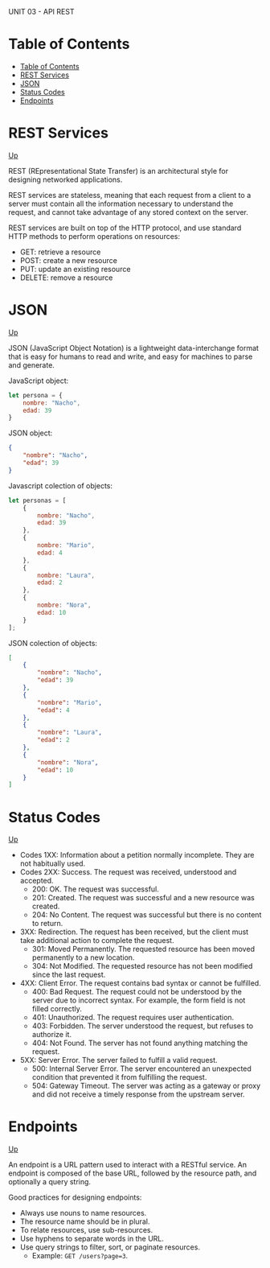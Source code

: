 UNIT 03 - API REST

# Table of Contents

- [Table of Contents](#table-of-contents)
- [REST Services](#rest-services)
- [JSON](#json)
- [Status Codes](#status-codes)
- [Endpoints](#endpoints)

# REST Services
[Up](#table-of-contents)

REST (REpresentational State Transfer) is an architectural style for designing networked applications. 

REST services are stateless, meaning that each request from a client to a server must contain all the information necessary to understand the request, and cannot take advantage of any stored context on the server. 

REST services are built on top of the HTTP protocol, and use standard HTTP methods to perform operations on resources:
- GET: retrieve a resource
- POST: create a new resource
- PUT: update an existing resource
- DELETE: remove a resource

# JSON
[Up](#table-of-contents)

JSON (JavaScript Object Notation) is a lightweight data-interchange format that is easy for humans to read and write, and easy for machines to parse and generate.

JavaScript object:
```javascript
let persona = {
    nombre: "Nacho",
    edad: 39
}
```

JSON object:
```json
{
    "nombre": "Nacho",
    "edad": 39
}
```

Javascript colection of objects:
```javascript
let personas = [
    { 
        nombre: "Nacho", 
        edad: 39
    },
    {
        nombre: "Mario", 
        edad: 4
    },
    { 
        nombre: "Laura", 
        edad: 2
    },
    { 
        nombre: "Nora", 
        edad: 10
    }
];
```

JSON colection of objects:
```json
[
    {
        "nombre": "Nacho",
        "edad": 39
    },
    {
        "nombre": "Mario",
        "edad": 4
    },
    {
        "nombre": "Laura",
        "edad": 2
    },
    {
        "nombre": "Nora",
        "edad": 10
    }
]
```

# Status Codes
[Up](#table-of-contents)

- Codes 1XX: Information about a petition normally incomplete. They are not habitually used.
- Codes 2XX: Success. The request was received, understood and accepted.
  - 200: OK. The request was successful.
  - 201: Created. The request was successful and a new resource was created.
  - 204: No Content. The request was successful but there is no content to return.
- 3XX: Redirection. The request has been received, but the client must take additional action to complete the request.
  - 301: Moved Permanently. The requested resource has been moved permanently to a new location.
  - 304: Not Modified. The requested resource has not been modified since the last request.
- 4XX: Client Error. The request contains bad syntax or cannot be fulfilled.
  - 400: Bad Request. The request could not be understood by the server due to incorrect syntax. For example, the form field is not filled correctly.
  - 401: Unauthorized. The request requires user authentication.
  - 403: Forbidden. The server understood the request, but refuses to authorize it.
  - 404: Not Found. The server has not found anything matching the request.
- 5XX: Server Error. The server failed to fulfill a valid request.
  - 500: Internal Server Error. The server encountered an unexpected condition that prevented it from fulfilling the request.
  - 504: Gateway Timeout. The server was acting as a gateway or proxy and did not receive a timely response from the upstream server.

# Endpoints
[Up](#table-of-contents)

An endpoint is a URL pattern used to interact with a RESTful service. An endpoint is composed of the base URL, followed by the resource path, and optionally a query string.

Good practices for designing endpoints:
- Always use nouns to name resources.
- The resource name should be in plural.
- To relate resources, use sub-resources.
- Use hyphens to separate words in the URL.
- Use query strings to filter, sort, or paginate resources.
  - Example: `GET /users?page=3`.